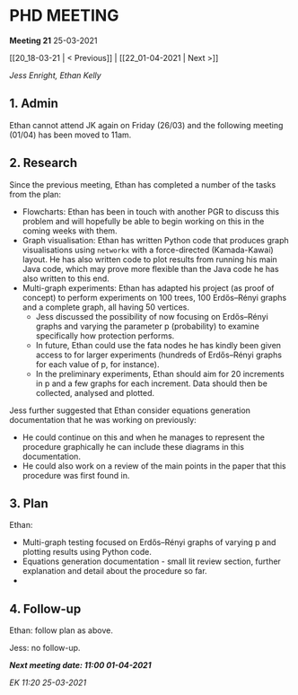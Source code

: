 # PHD MEETING

__Meeting 21__
25-03-2021

[[20_18-03-21 | < Previous]] | [[22_01-04-2021 | Next >]]

_Jess Enright,_
_Ethan Kelly_


## 1. Admin

Ethan cannot attend JK again on Friday (26/03) and the following meeting (01/04) has been moved to 11am.


## 2. Research

Since the previous meeting, Ethan has completed a number of the tasks from the plan:
* Flowcharts: Ethan has been in touch with another PGR to discuss this problem and will hopefully be able to begin working on this in the coming weeks with them.
* Graph visualisation: Ethan has written Python code that produces graph visualisations using `networkx` with a force-directed (Kamada-Kawai) layout. He has also written code to plot results from running his main Java code, which may prove more flexible than the Java code he has also written to this end.
* Multi-graph experiments: Ethan has adapted his project (as proof of concept) to perform experiments on 100 trees, 100 Erdős–Rényi graphs and a complete graph, all having 50 vertices. 
    * Jess discussed the possibility of now focusing on Erdős–Rényi graphs and varying the parameter p (probability) to examine specifically how protection performs. 
    * In future, Ethan could use the fata nodes he has kindly been given access to for larger experiments (hundreds of Erdős–Rényi graphs for each value of p, for instance). 
    * In the preliminary experiments, Ethan should aim for 20 increments in p and a few graphs for each increment. Data should then be collected, analysed and plotted.

Jess further suggested that Ethan consider equations generation documentation that he was working on previously:
* He could continue on this and when he manages to represent the procedure graphically he can include these diagrams in this documentation. 
* He could also work on a review of the main points in the paper that this procedure was first found in.


## 3. Plan
Ethan: 
* Multi-graph testing focused on Erdős–Rényi graphs of varying p and plotting results using Python code.
* Equations generation documentation - small lit review section, further explanation and detail about the procedure so far.
* 

## 4. Follow-up

Ethan: follow plan as above.

Jess: no follow-up.

**_Next meeting date: 11:00 01-04-2021_**



_EK 11:20 25-03-2021_
